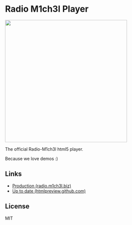 Radio M1ch3l Player
===================

<img src="https://raw2.github.com/m1ch3l/radio-player/master/assets/screenshot.png" width="400" />

The official Radio-M1ch3l html5 player.

Because we love demos :)

Links
-----

- [Production (radio.m1ch3l.biz)](http://radio.m1ch3l.biz/)
- [Up to date (htmlpreview.github.com)](http://htmlpreview.github.com/?https://github.com/m1ch3l/radio-player/blob/master/radio.html)

License
-------

MIT
